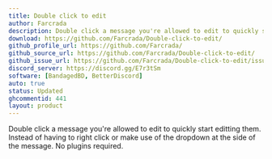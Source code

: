 ```yaml
---
title: Double click to edit
author: Farcrada
description: Double click a message you're allowed to edit to quickly start editting them.
download: https://github.com/Farcrada/Double-click-to-edit/
github_profile_url: https://github.com/Farcrada/
github_source_url: https://github.com/Farcrada/Double-click-to-edit/
github_issue_url: https://github.com/Farcrada/Double-click-to-edit/issues/
discord_server: https://discord.gg/E7r3tSm
software: [BandagedBD, BetterDiscord]
auto: true
status: Updated
ghcommentid: 441
layout: product
---
```

Double click a message you're allowed to edit to quickly start editting them. Instead of having to right click or make use of the dropdown at the side of the message. No plugins required.